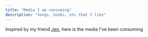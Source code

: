 ```yaml
---
title: "Media I am consuming"
description: "Songs, books, etc that I like"
---
```

Inspired by my friend [Jen](https://jenmyers.net), here is the media I've been consuming